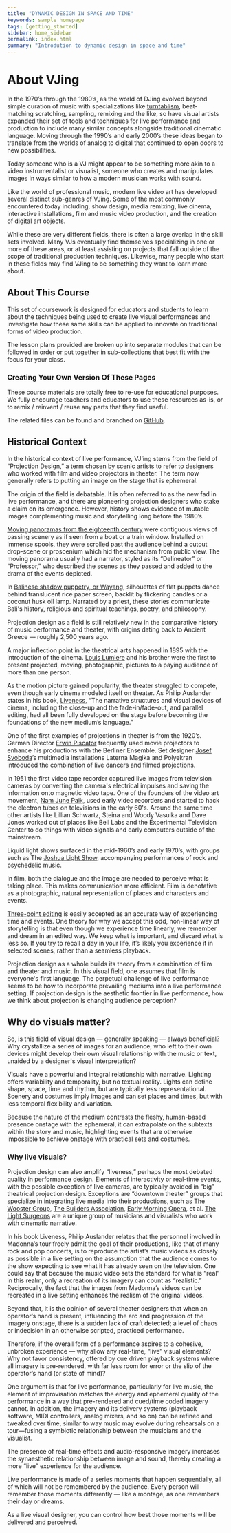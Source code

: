 ```yaml
---
title: "DYNAMIC DESIGN IN SPACE AND TIME"
keywords: sample homepage
tags: [getting_started]
sidebar: home_sidebar
permalink: index.html
summary: "Introdution to dynamic design in space and time"
---
```


# About VJing

In the 1970’s through the 1980’s, as the world of DJing evolved beyond simple curation of music with specializations like [turntablism](https://en.wikipedia.org/wiki/Turntablism), beat-matching scratching, sampling, remixing and the like, so have visual artists expanded their set of tools and techniques for live performance and production to include many similar concepts alongside traditional cinematic language. Moving through the 1990’s and early 2000’s these ideas began to translate from the worlds of analog to digital that continued to open doors to new possibilities.

Today someone who is a VJ might appear to be something more akin to a video instrumentalist or visualist, someone who creates and manipulates images in ways similar to how a modern musician works with sound.

Like the world of professional music, modern live video art has developed several distinct sub-genres of VJing. Some of the most commonly encountered today including, show design, media remixing, live cinema, interactive installations, film and music video production, and the creation of digital art objects.

While these are very different fields, there is often a large overlap in the skill sets involved. Many VJs eventually find themselves specializing in one or more of these areas, or at least assisting on projects that fall outside of the scope of traditional production techniques. Likewise, many people who start in these fields may find VJing to be something they want to learn more about.

## About This Course

This set of coursework is designed for educators and students to learn about the techniques being used to create live visual performances and investigate how these same skills can be applied to innovate on traditional forms of video production.

The lesson plans provided are broken up into separate modules that can be followed in order or put together in sub-collections that best fit with the focus for your class.

### Creating Your Own Version Of These Pages

These course materials are totally free to re-use for educational purposes. We fully encourage teachers and educators to use these resources as-is, or to remix / reinvent / reuse any parts that they find useful. 

The related files can be found and branched on [GitHub](https://github.com/vidvox/vvedu).

## Historical Context

In the historical context of live performance, VJ’ing stems from the field of “Projection Design,” a term chosen by scenic artists to refer to designers who worked with film and video projectors in theater. The term now generally refers to putting an image on the stage that is ephemeral.

The origin of the field is debatable. It is often referred to as the new fad in live performance, and there are pioneering projection designers who stake a claim on its emergence. However, history shows evidence of mutable images complementing music and storytelling long before the 1980’s.

[Moving panoramas from the eighteenth century](http://www.open.edu/openlearn/history-the-arts/visual-art/virtual-reality-19th-century-style-the-history-the-panorama-and-balloon-view) were contiguous views of passing scenery as if seen from a boat or a train window. Installed on immense spools, they were scrolled past the audience behind a cutout drop-scene or proscenium which hid the mechanism from public view. The moving panorama usually had a narrator, styled as its “Delineator” or “Professor,” who described the scenes as they passed and added to the drama of the events depicted. 

In [Balinese shadow puppetry, or Wayang](https://en.wikipedia.org/wiki/Wayang), silhouettes of flat puppets dance behind translucent rice paper screen, backlit by flickering candles or a coconut husk oil lamp. Narrated by a priest, these stories communicate Bali's history, religious and spiritual teachings, poetry, and philosophy.

Projection design as a field is still relatively new in the comparative history of music performance and theater, with origins dating back to Ancient Greece — roughly 2,500 years ago.

A major inflection point in the theatrical arts happened in 1895 with the introduction of the cinema. [Louis Lumiere](https://en.wikipedia.org/wiki/Auguste_and_Louis_Lumi%C3%A8re) and his brother were the first to present projected, moving, photographic, pictures to a paying audience of more than one person. 

As the motion picture gained popularity, the theater struggled to compete, even though early cinema modeled itself on theater. As Philip Auslander states in his book, [Liveness](https://www.amazon.com/Liveness-Performance-Mediatized-Philip-Auslander/dp/0415773539), “The narrative structures and visual devices of cinema, including the close-up and the fade-in/fade-out, and parallel editing, had all been fully developed on the stage before becoming the foundations of the new medium’s language.” 

One of the first examples of projections in theater is from the 1920’s. German Director [Erwin Piscator](https://en.wikipedia.org/wiki/Erwin_Piscator) frequently used movie projectors to enhance his productions with the Berliner Ensemble. Set designer [Josef Svoboda](https://en.wikipedia.org/wiki/Josef_Svoboda)’s multimedia installations Laterna Magika and Polyekran introduced the combination of live dancers and filmed projections.

In 1951 the first video tape recorder captured live images from television cameras by converting the camera's electrical impulses and saving the information onto magnetic video tape. One of the founders of the video art movement, [Nam June Paik](https://en.wikipedia.org/wiki/Nam_June_Paik), used early video recorders and started to hack the electron tubes on televisions in the early 60's. Around the same time other artists like Lillian Schwartz, Steina and Woody Vasulka and Dave Jones worked out of places like Bell Labs and the Experimental Television Center to do things with video signals and early computers outside of the mainstream.

Liquid light shows surfaced in the mid-1960’s and early 1970’s, with groups such as The [Joshua Light Show](http://www.joshualightshow.com/), accompanying performances of rock and psychedelic music.

In film, both the dialogue and the image are needed to perceive what is taking place. This makes communication more efficient. Film is denotative as a photographic, natural representation of places and characters and events. 

[Three-point editing](https://wolfcrow.com/blog/what-is-three-point-editing-and-four-point-editing/) is easily accepted as an accurate way of experiencing time and events. One theory for why we accept this odd, non-linear way of storytelling is that even though we experience time linearly, we remember and dream in an edited way. We keep what is important, and discard what is less so. If you try to recall a day in your life, it’s likely you experience it in selected scenes, rather than a seamless playback.

Projection design as a whole builds its theory from a combination of film and theater and music. In this visual field, one assumes that film is everyone's first language. The perpetual challenge of live performance seems to be how to incorporate prevailing mediums into a live performance setting. If projection design is the aesthetic frontier in live performance, how we think about projection is changing audience perception?


## Why do visuals matter? 

So, is this field of visual design — generally speaking — always beneficial? Why crystallize a series of images for an audience, who left to their own devices might develop their own visual relationship with the music or text, unaided by a designer's visual interpretation?

Visuals have a powerful and integral relationship with narrative. Lighting offers variability and temporality, but no textual reality. Lights can define shape, space, time and rhythm, but are typically less representational. Scenery and costumes imply images and can set places and times, but with less temporal flexibility and variation.

Because the nature of the medium contrasts the fleshy, human-based presence onstage with the ephemeral, it can extrapolate on the subtexts within the story and music, highlighting events that are otherwise impossible to achieve onstage with practical sets and costumes.


### Why live visuals? 

Projection design can also amplify “liveness,” perhaps the most debated quality in performance design. Elements of interactivity or real-time events, with the possible exception of live cameras, are typically avoided in “big” theatrical projection design. Exceptions are “downtown theater” groups that specialize in integrating live media into their productions, such as [The Wooster Group](https://thewoostergroup.org/blog/), [The Builders Association](https://www.thebuildersassociation.org/), [Early Morning Opera](http://earlymorningopera.com/wp/about/), et al. [The Light Surgeons](http://www.lightsurgeons.com/) are a unique group of musicians and visualists who work with cinematic narrative.

In his book Liveness, Philip Auslander relates that the personnel involved in Madonna’s tour freely admit the goal of their productions, like that of many rock and pop concerts, is to reproduce the artist’s music videos as closely as possible in a live setting on the assumption that the audience comes to the show expecting to see what it has already seen on the television. One could say that because the music video sets the standard for what is “real” in this realm, only a recreation of its imagery can count as “realistic.” Reciprocally, the fact that the images from Madonna’s videos can be recreated in a live setting enhances the realism of the original videos.

Beyond that, it is the opinion of several theater designers that when an operator’s hand is present, influencing the arc and progression of the imagery onstage, there is a sudden lack of craft detected; a level of chaos or indecision in an otherwise scripted, practiced performance.

Therefore, if the overall form of a performance aspires to a cohesive, unbroken experience — why allow any real-time, “live” visual elements? Why not favor consistency, offered by cue driven playback systems where all imagery is pre-rendered, with far less room for error or the slip of the operator’s hand (or state of mind)?

One argument is that for live performance, particularly for live music, the element of improvisation matches the energy and ephemeral quality of the performance in a way that pre-rendered and cued/time coded imagery cannot. In addition, the imagery and its delivery systems (playback software, MIDI controllers, analog mixers, and so on) can be refined and tweaked over time, similar to way music may evolve during rehearsals on a tour—fusing a symbiotic relationship between the musicians and the visualist.

The presence of real-time effects and audio-responsive imagery increases the synaesthetic relationship between image and sound, thereby creating a more “live” experience for the audience.

Live performance is made of a series moments that happen sequentially, all of which will not be remembered by the audience. Every person will remember those moments differently — like a montage, as one remembers their day or dreams. 

As a live visual designer, you can control how best those moments will be delivered and perceived. 